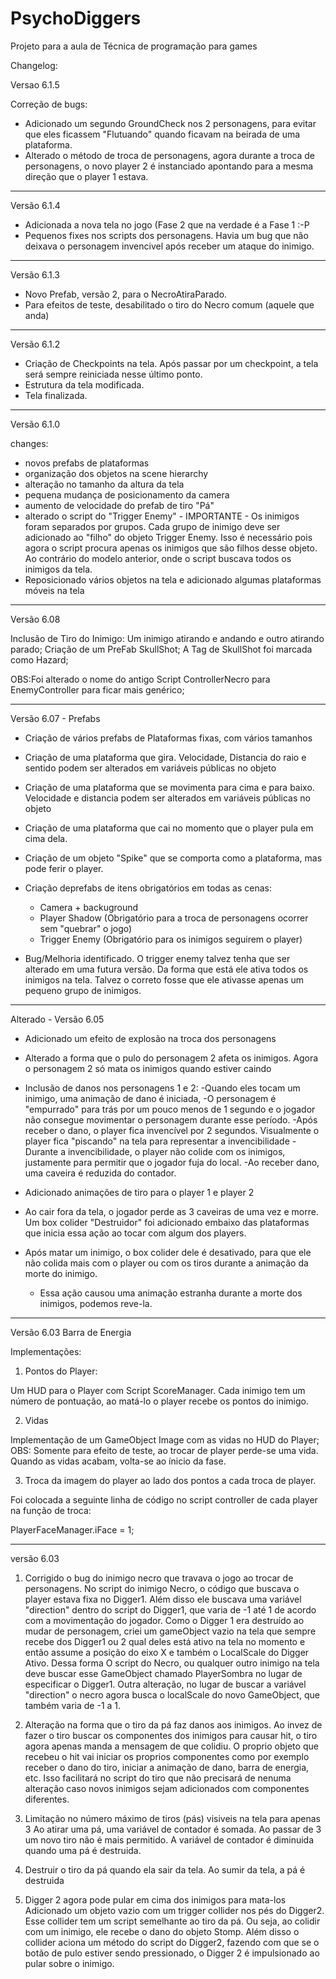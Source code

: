 ﻿# PsychoDiggers
Projeto para a aula de Técnica de programação para games

Changelog:

Versao 6.1.5

Correção de bugs:

- Adicionado um segundo GroundCheck nos 2 personagens, para evitar que eles ficassem "Flutuando" quando ficavam na beirada de uma plataforma.
- Alterado o método de troca de personagens, agora durante a troca de personagens, o novo player 2 é instanciado apontando para a mesma direção que o player 1 estava. 

____________________________________________________________________________________________________


Versão 6.1.4

- Adicionada a nova tela no jogo (Fase 2 que na verdade é a Fase 1 :-P
- Pequenos fixes nos scripts dos personagens. Havia um bug que não deixava o personagem invencivel após receber um ataque do inimigo.

____________________________________________________________________________________________________

Versão 6.1.3

- Novo Prefab, versão 2, para o NecroAtiraParado.
- Para efeitos de teste, desabilitado o tiro do Necro comum (aquele que anda)

____________________________________________________________________________________________________

Versão 6.1.2

- Criação de Checkpoints na tela. Após passar por um checkpoint, a tela será sempre reiniciada nesse último ponto.
- Estrutura da tela modificada.
- Tela finalizada.

____________________________________________________________________________________________________

Versão 6.1.0

changes:
- novos prefabs de plataformas
- organização dos objetos na scene hierarchy
- alteração no tamanho da altura da tela
- pequena mudança de posicionamento da camera
- aumento de velocidade do prefab de tiro "Pá"
- alterado o script do "Trigger Enemy" - IMPORTANTE - Os inimigos foram separados por grupos. Cada grupo de inimigo deve ser adicionado ao "filho" do objeto Trigger Enemy. Isso é necessário pois agora o script procura apenas os inimigos que são filhos desse objeto. Ao contrário do modelo anterior, onde o script buscava todos os inimigos da tela.
- Reposicionado vários objetos na tela e adicionado algumas plataformas móveis na tela

____________________________________________________________________________________________________

Versão 6.08 

Inclusão de Tiro do Inimigo:
Um inimigo atirando e andando e outro atirando parado;
Criação de um PreFab SkullShot;
A Tag de SkullShot foi marcada como Hazard;

OBS:Foi alterado o nome do antigo Script ControllerNecro para EnemyController para ficar mais genérico;

____________________________________________________________________________________________________
Versão 6.07 - Prefabs

- Criação de vários prefabs de Plataformas fixas, com vários tamanhos

- Criação de uma plataforma que gira. Velocidade, Distancia do raio e sentido podem ser alterados em variáveis públicas no objeto

- Criação de uma plataforma que se movimenta para cima e para baixo. Velocidade e distancia podem ser alterados em variáveis públicas no objeto

- Criação de uma plataforma que cai no momento que o player pula em cima dela.

- Criação de um objeto "Spike" que se comporta como a plataforma, mas pode ferir o player.

- Criação deprefabs de itens obrigatórios em todas as cenas:
	- Camera + backuground
	- Player Shadow (Obrigatório para a troca de personagens ocorrer sem "quebrar" o jogo)
	- Trigger Enemy (Obrigatório para os inimigos seguirem o player)

- Bug/Melhoria identificado. O trigger enemy talvez tenha que ser alterado em uma futura versão. Da forma que está ele ativa todos os inimigos na tela. Talvez o correto fosse que ele ativasse apenas um pequeno grupo de inimigos.

____________________________________________________________________________________________________

Alterado - Versão 6.05

- Adicionado um efeito de explosão na troca dos personagens

- Alterado a forma que o pulo do personagem 2 afeta os inimigos. Agora o personagem 2 só mata os inimigos quando estiver caindo

- Inclusão de danos nos personagens 1 e 2:
	-Quando eles tocam um inimigo, uma animação de dano é iniciada, 
	-O personagem é "empurrado" para trás por um pouco menos de 1 segundo e o jogador não consegue movimentar o personagem durante esse período.
	-Após receber o dano, o player fica invencível por 2 segundos. Visualmente o player fica "piscando" na tela para representar a invencibilidade
	-Durante a invencibilidade, o player não colide com os inimigos, justamente para permitir que o jogador fuja do local.
	-Ao receber dano, uma caveira é reduzida do contador.

- Adicionado animações de tiro para o player 1 e player 2

- Ao cair fora da tela, o jogador perde as 3 caveiras de uma vez e morre. Um box colider "Destruidor" foi adicionado embaixo das plataformas que inicia essa ação ao tocar com  algum dos players.

- Após matar um inimigo, o box colider dele é desativado, para que ele não colida mais com o player ou com os tiros durante a animação da morte do inimigo.
	- Essa ação causou uma animação estranha durante a morte dos inimigos, podemos reve-la.


______________________________________________________________________________________________________

Versão 6.03 Barra de Energia

Implementações:

1) Pontos do Player:

Um HUD para o Player com Script ScoreManager.
Cada inimigo tem um número de pontuação, ao matá-lo o player recebe os pontos do inimigo.

2) Vidas

Implementação de um GameObject Image com as vidas no HUD do Player;
OBS: Somente para efeito de teste, ao trocar de player perde-se uma vida. Quando as vidas acabam, volta-se ao ínicio da fase.

3) Troca da imagem do player ao lado dos pontos a cada troca de player.

Foi colocada a seguinte linha de código no script controller de cada player na função de troca:

PlayerFaceManager.iFace = 1;

______________________________________________________________________________________________________

versão 6.03

1) Corrigido o bug do inimigo necro que travava o jogo ao trocar de personagens.
No script do inimigo Necro, o código que buscava o player estava fixa no Digger1. 
Além disso ele buscava uma variável "direction" dentro do script do Digger1, que varia de -1 até 1 de acordo com a movimentação do jogador. 
Como o Digger 1 era destruído ao mudar de personagem, criei um gameObject vazio na tela que sempre recebe dos Digger1 ou 2 qual deles está ativo na tela no momento e então assume a posição do eixo X e também o LocalScale do Digger Ativo. 
Dessa forma O script do Necro, ou qualquer outro inimigo na tela deve buscar esse GameObject chamado PlayerSombra no lugar de especificar o Digger1. 
Outra alteração, no lugar de buscar a variável "direction" o necro agora busca o localScale do novo GameObject, que também varia de -1 a 1.

2) Alteração na forma que o tiro da pá faz danos aos inimigos.
Ao invez de fazer o tiro buscar os componentes dos inimigos para causar hit, o tiro agora apenas manda a mensagem de que colidiu. O proprio objeto que recebeu o hit vai iniciar os proprios componentes como por exemplo receber o dano do tiro, iniciar a animação de dano, barra de energia, etc. 
Isso facilitará no script do tiro que não precisará de nenuma alteração caso novos inimigos sejam adicionados com componentes diferentes.

3) Limitação no número máximo de tiros (pás) visiveis na tela para apenas 3
Ao atirar uma pá, uma variável de contador é somada. Ao passar de 3 um novo tiro não é mais permitido.
A variável de contador é diminuida quando uma pá é destruida.

4) Destruir o tiro da pá quando ela sair da tela.
Ao sumir da tela, a pá é destruida

5) Digger 2 agora pode pular em cima dos inimigos para mata-los
Adicionado um objeto vazio com um trigger collider nos pés do Digger2. Esse collider tem um script semelhante ao tiro da pá. Ou seja, ao colidir com um inimigo, ele recebe o dano do objeto Stomp. Além disso o collider aciona um método do script do Digger2, fazendo com que se o botão de pulo estiver sendo pressionado, o Digger 2 é impulsionado ao pular sobre o inimigo.
